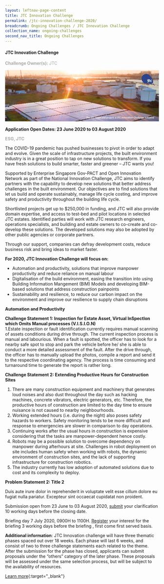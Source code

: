 ```yaml
---
layout: leftnav-page-content
title: JTC Innovation Challenge
permalink: /jtc-innovation-challenge-2020/
breadcrumb: Ongoing Challenges / JTC Innovation Challenge
collection_name: ongoing-challenges
second_nav_title: Ongoing Challenges
---
```


#### JTC Innovation Challenge

<font color="#a9a9a9"><b>Challenge Owner(s): </b>JTC</font>

[![1](/images/ongoing-challenges/JTC-Innovation-Challenge.jpg)](https://gov-pact.ipi-singapore.org/grant-call/jtc-innovation-challenge)

**Application Open Dates: 23 June 2020 to 03 August 2020**<br>

<font color=" #a9a9a9"><b>ESG, JTC</b></font>

The COVID-19 pandemic has pushed businesses to pivot in order to adapt and evolve. Given the scale of infrastructure projects, the built environment industry is in a great position to tap on new solutions to transform. If you have fresh solutions to build smarter, faster and greener – JTC wants you!

Supported by Enterprise Singapore Gov-PACT and Open Innovation Network as part of the National Innovation Challenge, JTC aims to identify partners with the capability to develop new solutions that better address challenges in the built environment. Our objectives are to find solutions that let us build and operate sustainably, manage life cycle costing, and improve safety and productivity throughout the building life cycle.

Shortlisted projects get up to $250,000 in funding, and JTC will also provide domain expertise, and access to test-bed and pilot locations in selected JTC estates. Identified parties will work with JTC research engineers, operations specialists, and building and estate owners to co-create and co-develop these solutions. The developed solutions may also be adopted by other public agencies or corporate partners.

Through our support, companies can defray development costs, reduce business risk and bring ideas to market faster. 

<b>For 2020, JTC Innovation Challenge will focus on:</b>

<ul>
  <li>Automation and productivity, solutions that improve manpower productivity and reduce reliance on manual labour</li>
  <li>Digitalisation of the build environment, easing the transition into using Building Information Mangement (BIM) Models and developing BIM-based solutions that address construction painpoints</li>
  <li>Sustainability and resilience, to reduce our carbon impact on the environment and improve our resilience to supply chain disruptions</li>
</ul>
 
<b>Automation and Productivity</b><br>
<div id="problemstatement">
<p><b>Challenge Statement 1: Inspection for Estate Asset, Virtual InSpectIon which Omits Manual processes (V.I.S.I.O.N)</b><br>
1.Estate inspection or fault identification currently requires manual
scanning of assets conditions during drive through. The current
inspection process is manual and labourious.
When a fault is spotted, the officer has to look for a nearby safe spot to
stop and park the vehicle before he/ she is able to conduct a more
detailed assessment of the fault. After the drive through, the officer has
to manually upload the photos, compile a report and send it to the
respective coordinating agency. The process is time consuming and
turnaround time to generate the report is rather long.</p>
</div>

<div id="problemstatement">
<p><b>Challenge Statement 2: Extending Productive Hours for Construction Sites</b><br>
  
1. There are many construction equipment and machinery that generates loud noises and also dust throughout the day such as hacking machines, concrete vibrators, electric generators, etc. Therefore, the productive hours of construction are limited to the day time to ensure nuisance is not caused to nearby neighbourhoods.
2. Working extended hours (i.e. during the night) also poses safety hazards to workers. Safety monitoring tends to be more difficult and response to emergencies are slower in comparison to day operations.
3. Continuing works after the usual hours in construction is expensive considering that the tasks are manpower-dependent hence costly.
4. Robots may be a possible solution to overcome dependency on manpower during afterhours at site. Challenges in robot deployment on site includes human safety when working with robots, the dynamic environment of construction sites, and the lack of supporting infrastructure for construction robotics.
5. The industry currently has low adoption of automated solutions due to cost and its complexity to deploy.</p>
</div>

<div id="problemstatement">
<p><b>Problem Statement 2: Title 2</b><br>

Duis aute irure dolor in reprehenderit in voluptate velit esse cillum dolore eu fugiat nulla pariatur. Excepteur sint occaecat cupidatat non proident.</p>
</div>

Submission open from 23 June to 03 August 2020, [submit](https://form.gov.sg/5edf0b2cb735b200116213b5) your clarification 10 working days before the closing date.

Briefing day 7 July 2020, 0900H to 1100H. [Register](https://form.gov.sg/5edf7083ea153a0011efd59d) your interest for the briefing 3 working days before the briefing , first come first served basis. 

<b>Additional information</b>: JTC Innovation challenge will have three thematic phases spaced out over 18 weeks. Each phase will last 6 weeks, and consist of two to three challenge statements each related to the theme. After the submission for the phase has closed, applicants can submit proposals under the “others” category of the later phase. These proposals will be assessed under the same selection process, but will be subject to the availability of resources. 

[Learn more](https://gov-pact.ipi-singapore.org/grant-call/jtc-innovation-challenge){:target="_blank"}
